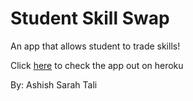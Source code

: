# Student Skill Swap

An app that allows student to trade skills!

Click [here](https://student-skill-swap.herokuapp.com/)
to check the app out on heroku

By:
Ashish
Sarah
Tali
